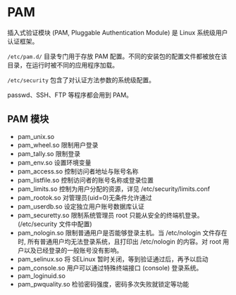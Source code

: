 # PAM

插入式验证模块 (PAM, Pluggable Authentication Module) 是 Linux 系统级用户认证框架。

`/etc/pam.d/` 目录专门用于存放 PAM 配置。不同的安装包的配置文件都被放在该目录，在运行时被不同的应用程序加载。

`/etc/security` 包含了对认证方法参数的系统级配置。

passwd、SSH、FTP 等程序都会用到 PAM。

## PAM 模块

- pam_unix.so
- pam_wheel.so      限制用户登录
- pam_tally.so      限制登录
- pam_env.so        设置环境变量
- pam_access.so     控制访问者地址与账号名称
- pam_listfile.so   控制访问者的账号名称或登录位置
- pam_limits.so     控制为用户分配的资源，详见 /etc/security/limits.conf
- pam_rootok.so     对管理员(uid=0)无条件允许通过
- pam_userdb.so     设定独立用户账号数据库认证
- pam_securetty.so  限制系统管理员 root 只能从安全的终端机登录。(/etc/security 文件中配置)
- pam_nologin.so    限制普通用户是否能够登录主机。当 /etc/nologin 文件存在时, 所有普通用户均无法登录系统，且打印出 /etc/nologin 的内容。对 root 用户以及已经登录的一般账号没有影响。
- pam_selinux.so    将 SELinux 暂时关闭，等到验证通过后，再予以启动
- pam_console.so    用户可以通过特殊终端接口 (console) 登录系统。
- pam_loginuid.so
- pam_pwquality.so  检验密码强度，密码多次失败就锁定等功能
